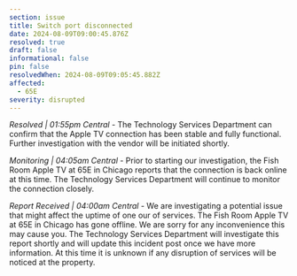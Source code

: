 ```yaml
---
section: issue
title: Switch port disconnected
date: 2024-08-09T09:00:45.876Z
resolved: true
draft: false
informational: false
pin: false
resolvedWhen: 2024-08-09T09:05:45.882Z
affected:
  - 65E
severity: disrupted
---
```

*Resolved | 01:55pm Central* - The Technology Services Department can confirm that the Apple TV connection has been stable and fully functional. Further investigation with the vendor will be initiated shortly.

*Monitoring | 04:05am Central* - Prior to starting our investigation, the Fish Room Apple TV at 65E in Chicago reports that the connection is back online at this time. The Technology Services Department will continue to monitor the connection closely.

*Report Received | 04:00am Central* - We are investigating a potential issue that might affect the uptime of one our of services. The Fish Room Apple TV at 65E in Chicago has gone offline. We are sorry for any inconvenience this may cause you. The Technology Services Department will investigate this report shortly and will update this incident post once we have more information. At this time it is unknown if any disruption of services will be noticed at the property. 